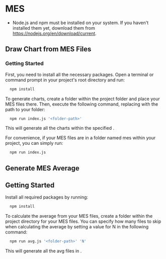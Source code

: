 # MES

- Node.js and npm must be installed on your system. If you haven't installed them yet, download them from https://nodejs.org/en/download/current.


## Draw Chart from MES Files

### Getting Started

First, you need to install all the necessary packages. Open a terminal or command prompt in your project's root directory and run:

```bash
  npm install
```

To generate charts, create a folder within the project folder and place your MES files there. Then, execute the following command, replacing <folder-path> with the path to your folder:

```bash
  npm run index.js '<folder-path>'
```

This will generate all the charts within the specified <folder-path>.

For convenience, if your MES files are in a folder named mes within your project, you can simply run:

```bash
  npm run index.js
```


## Generate MES Average

## Getting Started

Install all required packages by running:

```bash
  npm install
```

To calculate the average from your MES files, create a folder within the project directory for your MES files. You can specify how many files to skip when calculating the average by setting a value for N in the following command:

```bash
  npm run avg.js '<folder-path>' 'N'
```

This will generate all the avg files in <folder-name>.